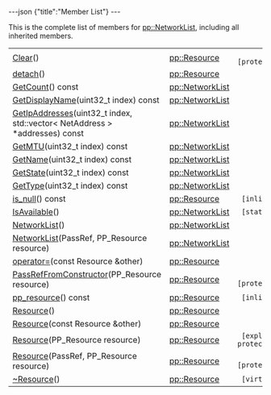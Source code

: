 ---json {"title":"Member List"} ---

This is the complete list of members for <a href="/docs/native-client/pepper_beta/cpp/classpp_1_1_network_list/" class="el">pp::NetworkList</a>, including all inherited members.

<table><tbody><tr class="odd"><td><a href="/docs/native-client/pepper_beta/cpp/classpp_1_1_resource#ad4016f37d3022863ca0188acb26ac9c4" class="el">Clear</a>()</td><td><a href="/docs/native-client/pepper_beta/cpp/classpp_1_1_resource/" class="el">pp::Resource</a></td><td><code> [protected]</code></td></tr><tr class="even"><td><a href="/docs/native-client/pepper_beta/cpp/classpp_1_1_resource#a81b9246381bdddacca3ac25f6ded2bfd" class="el">detach</a>()</td><td><a href="/docs/native-client/pepper_beta/cpp/classpp_1_1_resource/" class="el">pp::Resource</a></td><td></td></tr><tr class="odd"><td><a href="/docs/native-client/pepper_beta/cpp/classpp_1_1_network_list#a4dd51a7af2b0af6c6b962e975131c3e2" class="el">GetCount</a>() const</td><td><a href="/docs/native-client/pepper_beta/cpp/classpp_1_1_network_list/" class="el">pp::NetworkList</a></td><td></td></tr><tr class="even"><td><a href="/docs/native-client/pepper_beta/cpp/classpp_1_1_network_list#a5a9aff0b4b03205a35ba0298fb9d383f" class="el">GetDisplayName</a>(uint32_t index) const</td><td><a href="/docs/native-client/pepper_beta/cpp/classpp_1_1_network_list/" class="el">pp::NetworkList</a></td><td></td></tr><tr class="odd"><td><a href="/docs/native-client/pepper_beta/cpp/classpp_1_1_network_list#ab2dee43ce3ac787852438210b80361d8" class="el">GetIpAddresses</a>(uint32_t index, std::vector&lt; NetAddress &gt; *addresses) const</td><td><a href="/docs/native-client/pepper_beta/cpp/classpp_1_1_network_list/" class="el">pp::NetworkList</a></td><td></td></tr><tr class="even"><td><a href="/docs/native-client/pepper_beta/cpp/classpp_1_1_network_list#aebbb32231a87568e7fbe29e50e16fc58" class="el">GetMTU</a>(uint32_t index) const</td><td><a href="/docs/native-client/pepper_beta/cpp/classpp_1_1_network_list/" class="el">pp::NetworkList</a></td><td></td></tr><tr class="odd"><td><a href="/docs/native-client/pepper_beta/cpp/classpp_1_1_network_list#acb253aedb772fc42bdfbb5d05331d8b1" class="el">GetName</a>(uint32_t index) const</td><td><a href="/docs/native-client/pepper_beta/cpp/classpp_1_1_network_list/" class="el">pp::NetworkList</a></td><td></td></tr><tr class="even"><td><a href="/docs/native-client/pepper_beta/cpp/classpp_1_1_network_list#a9c4a05d5bc5d0d23aac52f59f1718e32" class="el">GetState</a>(uint32_t index) const</td><td><a href="/docs/native-client/pepper_beta/cpp/classpp_1_1_network_list/" class="el">pp::NetworkList</a></td><td></td></tr><tr class="odd"><td><a href="/docs/native-client/pepper_beta/cpp/classpp_1_1_network_list#a61d4a2421294e176d749115cbf5fb91b" class="el">GetType</a>(uint32_t index) const</td><td><a href="/docs/native-client/pepper_beta/cpp/classpp_1_1_network_list/" class="el">pp::NetworkList</a></td><td></td></tr><tr class="even"><td><a href="/docs/native-client/pepper_beta/cpp/classpp_1_1_resource#a859068e34cdc2dc0b78754c255323aa9" class="el">is_null</a>() const</td><td><a href="/docs/native-client/pepper_beta/cpp/classpp_1_1_resource/" class="el">pp::Resource</a></td><td><code> [inline]</code></td></tr><tr class="odd"><td><a href="/docs/native-client/pepper_beta/cpp/classpp_1_1_network_list#ab059a90bb9e2aced3f0e709853d0e61f" class="el">IsAvailable</a>()</td><td><a href="/docs/native-client/pepper_beta/cpp/classpp_1_1_network_list/" class="el">pp::NetworkList</a></td><td><code> [static]</code></td></tr><tr class="even"><td><a href="/docs/native-client/pepper_beta/cpp/classpp_1_1_network_list#a2f79e2f0c884db428a4e1df63b64e2c0" class="el">NetworkList</a>()</td><td><a href="/docs/native-client/pepper_beta/cpp/classpp_1_1_network_list/" class="el">pp::NetworkList</a></td><td></td></tr><tr class="odd"><td><a href="/docs/native-client/pepper_beta/cpp/classpp_1_1_network_list#a3d91fdce92976477be4a131fdd5c21e1" class="el">NetworkList</a>(PassRef, PP_Resource resource)</td><td><a href="/docs/native-client/pepper_beta/cpp/classpp_1_1_network_list/" class="el">pp::NetworkList</a></td><td></td></tr><tr class="even"><td><a href="/docs/native-client/pepper_beta/cpp/classpp_1_1_resource#aaf808a98bdaa7998d82e19514aa87423" class="el">operator=</a>(const Resource &amp;other)</td><td><a href="/docs/native-client/pepper_beta/cpp/classpp_1_1_resource/" class="el">pp::Resource</a></td><td></td></tr><tr class="odd"><td><a href="/docs/native-client/pepper_beta/cpp/classpp_1_1_resource#a3eda014529127a818df8d5bb5ec2fdf0" class="el">PassRefFromConstructor</a>(PP_Resource resource)</td><td><a href="/docs/native-client/pepper_beta/cpp/classpp_1_1_resource/" class="el">pp::Resource</a></td><td><code> [protected]</code></td></tr><tr class="even"><td><a href="/docs/native-client/pepper_beta/cpp/classpp_1_1_resource#a46a6123de0b007ad3fcb6f666534ccb4" class="el">pp_resource</a>() const</td><td><a href="/docs/native-client/pepper_beta/cpp/classpp_1_1_resource/" class="el">pp::Resource</a></td><td><code> [inline]</code></td></tr><tr class="odd"><td><a href="/docs/native-client/pepper_beta/cpp/classpp_1_1_resource#a56679e93a58101c8dce5dc510811a094" class="el">Resource</a>()</td><td><a href="/docs/native-client/pepper_beta/cpp/classpp_1_1_resource/" class="el">pp::Resource</a></td><td></td></tr><tr class="even"><td><a href="/docs/native-client/pepper_beta/cpp/classpp_1_1_resource#ab0f664099ca06367180f220ea7e0b831" class="el">Resource</a>(const Resource &amp;other)</td><td><a href="/docs/native-client/pepper_beta/cpp/classpp_1_1_resource/" class="el">pp::Resource</a></td><td></td></tr><tr class="odd"><td><a href="/docs/native-client/pepper_beta/cpp/classpp_1_1_resource#a555de93fdf4793f7db1183bf71d20580" class="el">Resource</a>(PP_Resource resource)</td><td><a href="/docs/native-client/pepper_beta/cpp/classpp_1_1_resource/" class="el">pp::Resource</a></td><td><code> [explicit, protected]</code></td></tr><tr class="even"><td><a href="/docs/native-client/pepper_beta/cpp/classpp_1_1_resource#a907d3d6b7e292587c8cb9ff30d0a418d" class="el">Resource</a>(PassRef, PP_Resource resource)</td><td><a href="/docs/native-client/pepper_beta/cpp/classpp_1_1_resource/" class="el">pp::Resource</a></td><td><code> [protected]</code></td></tr><tr class="odd"><td><a href="/docs/native-client/pepper_beta/cpp/classpp_1_1_resource#a081165265e2bd8217eaa2be2aeeb3aa3" class="el">~Resource</a>()</td><td><a href="/docs/native-client/pepper_beta/cpp/classpp_1_1_resource/" class="el">pp::Resource</a></td><td><code> [virtual]</code></td></tr></tbody></table>
